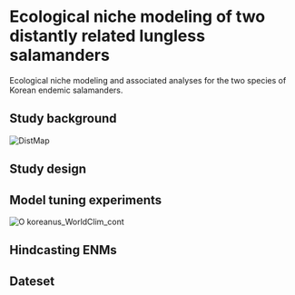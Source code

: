 # Ecological niche modeling of two distantly related lungless salamanders  
Ecological niche modeling and associated analyses for the two species of Korean endemic salamanders.

## Study background
![DistMap](https://github.com/yucheols/TwoSalDist/assets/85914125/96be6909-fc2f-4e14-b883-9006a39a18c2)

## Study design

## Model tuning experiments
![O koreanus_WorldClim_cont](https://github.com/yucheols/TwoSalDist/assets/85914125/daab1611-197c-4950-9059-45e7ced8d13d)


## Hindcasting ENMs

## Dateset
